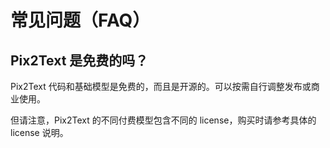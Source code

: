 # 常见问题（FAQ）

## Pix2Text 是免费的吗？

Pix2Text 代码和基础模型是免费的，而且是开源的。可以按需自行调整发布或商业使用。

但请注意，Pix2Text 的不同付费模型包含不同的 license，购买时请参考具体的 license 说明。

